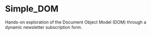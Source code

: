 # Simple_DOM
Hands-on exploration of the Document Object Model (DOM) through a dynamic newsletter subscription form. 
